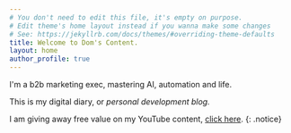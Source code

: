 ```yaml
---
# You don't need to edit this file, it's empty on purpose.
# Edit theme's home layout instead if you wanna make some changes
# See: https://jekyllrb.com/docs/themes/#overriding-theme-defaults
title: Welcome to Dom's Content.
layout: home
author_profile: true
---
```


I'm a b2b marketing exec, mastering AI, automation and life. 

This is my digital diary, or *personal development blog.*

I am giving away free value on my YouTube content, [click here](https://youtube.com/@doms-content).
{: .notice} <br/>
